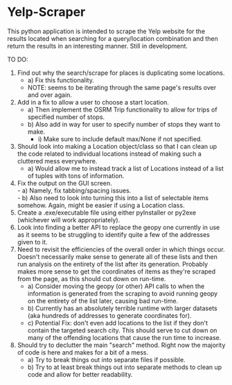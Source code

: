 # Yelp-Scraper  
This python application is intended to scrape the Yelp website for the results located when searching for a query/location combination and then return the results in an interesting manner. Still in development.  


TO DO:  
1. Find out why the search/scrape for places is duplicating some locations.  
   - a) Fix this functionality.  
   - NOTE: seems to be iterating through the same page's results over and over again.  
2. Add in a fix to allow a user to choose a start location.  
   - a) Then implement the OSRM Trip functionality to allow for trips of specified number of stops.  
   - b) Also add in way for user to specify number of stops they want to make.  
     - i) Make sure to include default max/None if not specified.  
3. Should look into making a Location object/class so that I can clean up the code related to individual locations instead of making such a cluttered mess everywhere.  
   - a) Would allow me to instead track a list of Locations instead of a list of tuples with tons of information.  
4. Fix the output on the GUI screen.  
       - a) Namely, fix tabbing/spacing issues.  
       - b) Also need to look into turning this into a list of selectable items somehow. Again, might be easier if using a Location class.  
5. Create a .exe/executable file using either pyInstaller or py2exe (whichever will work appropriately).  
6. Look into finding a better API to replace the geopy one currently in use as it seems to be struggling to identify quite a few of the addresses given to it.  
7. Need to revisit the efficiencies of the overall order in which things occur. Doesn't necessarily make sense to generate all of these lists and then run analysis on the entirety of the list after its generation. Probably makes more sense to get the coordinates of items as they're scraped from the page, as this should cut down on run-time.   
   - a) Consider moving the geopy (or other) API calls to when the information is generated from the scraping to avoid running geopy on the entirety of the list later, causing bad run-time.  
   - b) Currently has an absolutely terrible runtime with larger datasets (aka hundreds of addresses to generate coordinates for).  
   - c) Potential Fix: don't even add locations to the list if they don't contain the targeted search city. This should serve to cut down on many of the offending locations that cause the run time to increase.  
8. Should try to declutter the main "search" method. Right now the majority of code is here and makes for a bit of a mess.  
   - a) Try to break things out into separate files if possible.  
   - b) Try to at least break things out into separate methods to clean up code and allow for better readability.  

